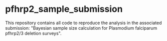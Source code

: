 # pfhrp2_sample_submission

This repository contains all code to reproduce the analysis in the associated submission: "Bayesian sample size calculation for Plasmodium falciparum pfhrp2/3 deletion surveys".


